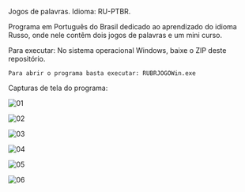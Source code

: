 Jogos de palavras. Idioma: RU-PTBR.

Programa em Português do Brasil dedicado ao aprendizado do idioma Russo, onde nele contêm dois jogos de palavras e um mini curso. 

Para executar:
No sistema operacional Windows, baixe o ZIP deste repositório.

    Para abrir o programa basta executar: RUBRJOGOWin.exe

Capturas de tela do programa:

![01](Screenshots/01.png)


![02](Screenshots/02.png)


![03](Screenshots/03.png)


![04](Screenshots/04.png)


![05](Screenshots/05.png)

![06](Screenshots/06.png)

